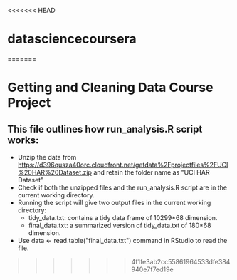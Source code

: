 <<<<<<< HEAD
# datasciencecoursera
=======
# Getting and Cleaning Data Course Project
## This file outlines how run_analysis.R script works:

* Unzip the data from https://d396qusza40orc.cloudfront.net/getdata%2Fprojectfiles%2FUCI%20HAR%20Dataset.zip and retain the folder name as "UCI HAR Dataset"
* Check if both the unzipped files and the run_analysis.R script are in the current working directory.
* Running the script will give two output files in the current working directory:
  * tidy_data.txt: contains a tidy data frame of 10299*68 dimension.
  * final_data.txt: a summarized version of tidy_data.txt of  180*68 dimension.
* Use data <- read.table("final_data.txt") command in RStudio to read the file.
>>>>>>> 4f1fe3ab2cc55861964533dfe384940e7f7ed19e
